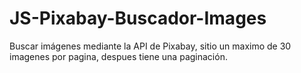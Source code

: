 # JS-Pixabay-Buscador-Images
Buscar imágenes mediante la API de Pixabay, sitio un maximo de 30 imagenes por pagina, despues tiene una paginación.
